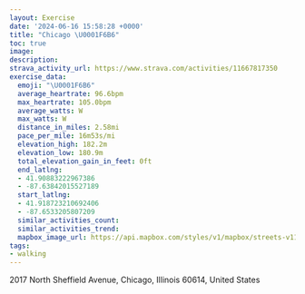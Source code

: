 ```yaml
---
layout: Exercise
date: '2024-06-16 15:58:28 +0000'
title: "Chicago \U0001F6B6"
toc: true
image:
description:
strava_activity_url: https://www.strava.com/activities/11667817350
exercise_data:
  emoji: "\U0001F6B6"
  average_heartrate: 96.6bpm
  max_heartrate: 105.0bpm
  average_watts: W
  max_watts: W
  distance_in_miles: 2.58mi
  pace_per_mile: 16m53s/mi
  elevation_high: 182.2m
  elevation_low: 180.9m
  total_elevation_gain_in_feet: 0ft
  end_latlng:
  - 41.90883222967386
  - -87.63842015527189
  start_latlng:
  - 41.918723210692406
  - -87.6533205807209
  similar_activities_count:
  similar_activities_trend:
  mapbox_image_url: https://api.mapbox.com/styles/v1/mapbox/streets-v11/static/path-5+787af2-1.0(_xz~Fvx~uOgDDoCJwCAmDFsC%40yAFy%40%3Fa%40CM%40YL%7D%40Eo%40KOMEe%40EsABkAAoERw%40n%40sABOUFGFd%40JPKPDFA%60%40cBRe%40%60%40u%40tByC%5E%5BTGvECpEK%7CC%40zDKbLM~C%40h%40GFEV%5DVGdC%3FxROd%40AREHGDGBe%40M%7BX%40q%40DYLITAzB%3FzGIV%40RCj%40Ap%40ChA%40RBVEVArCCPCNID%5BCoF),pin-s-s+e5b22e(-87.6534,41.92144),pin-s-f+89ae00(-87.64189999999994,41.90924999999996)/auto/800x800?access_token=pk.eyJ1Ijoiam9zaGJlY2ttYW4iLCJhIjoiY205eWR2aDd1MWZ6djJrbXc4a3M0bWZleiJ9.XiG9OWkNcZk2QzjJbxLB4A
tags:
- walking
---
```




2017 North Sheffield Avenue, Chicago, Illinois 60614, United States
